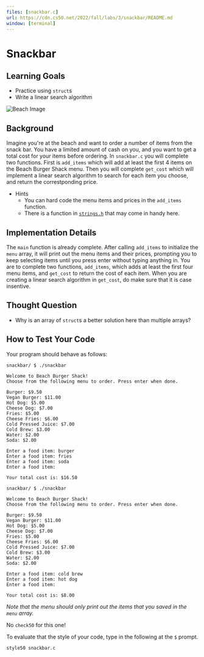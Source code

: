 ```yaml
---
files: [snackbar.c]
url: https://cdn.cs50.net/2022/fall/labs/3/snackbar/README.md
window: [terminal]
---
```


# Snackbar

## Learning Goals

* Practice using `struct`s
* Write a linear search algorithm

![Beach Image](https://cs50.harvard.edu/x/2023/problems/3/snackbar/beach-g1e2b206d7_1280.jpg)

## Background

Imagine you're at the beach and want to order a number of items from the snack bar. You have a limited amount of cash on you, and you want to get a total cost for your items before ordering. In `snackbar.c` you will complete two functions. First is `add_items` which will add at least the first 4 items on the Beach Burger Shack menu. Then you will complete `get_cost` which will implement a linear search algorithm to search for each item you choose, and return the correstponding price.

+ Hints
  * You can hard code the menu items and prices in the `add_items` function.
  * There is a function in [`strings.h`](https://manual.cs50.io/#string.h) that may come in handy here.

## Implementation Details

The `main` function is already complete. After calling `add_items` to initialize the `menu` array, it will print out the menu items and their prices, prompting you to keep selecting items until you press enter without typing anything in. You are to complete two functions, `add_items`, which adds at least the first four menu items, and `get_cost` to return the cost of each item. When you are creating a linear search algorithm in `get_cost`, do make sure that it is case insentive.

## Thought Question

* Why is an array of `struct`s a better solution here than multiple arrays?

## How to Test Your Code

Your program should behave as follows:

```
snackbar/ $ ./snackbar

Welcome to Beach Burger Shack!
Choose from the following menu to order. Press enter when done.

Burger: $9.50
Vegan Burger: $11.00
Hot Dog: $5.00
Cheese Dog: $7.00
Fries: $5.00
Cheese Fries: $6.00
Cold Pressed Juice: $7.00
Cold Brew: $3.00
Water: $2.00
Soda: $2.00

Enter a food item: burger
Enter a food item: fries
Enter a food item: soda
Enter a food item: 

Your total cost is: $16.50
```

```
snackbar/ $ ./snackbar

Welcome to Beach Burger Shack!
Choose from the following menu to order. Press enter when done.

Burger: $9.50
Vegan Burger: $11.00
Hot Dog: $5.00
Cheese Dog: $7.00
Fries: $5.00
Cheese Fries: $6.00
Cold Pressed Juice: $7.00
Cold Brew: $3.00
Water: $2.00
Soda: $2.00

Enter a food item: cold brew
Enter a food item: hot dog
Enter a food item: 

Your total cost is: $8.00
```
*Note that the menu should only print out the items that you saved in the `menu` array.*

No `check50` for this one!

To evaluate that the style of your code, type in the following at the `$` prompt. 

```
style50 snackbar.c
```
